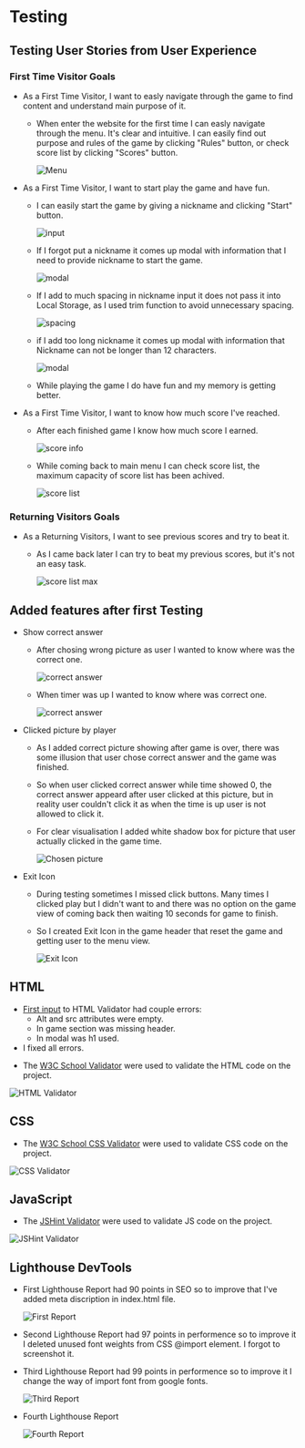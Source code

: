 # Testing
## Testing User Stories from User Experience
### First Time Visitor Goals
+ As a First Time Visitor, I want to easly navigate through the game to find content and understand main purpose of it.
    + When enter the website for the first time I can easly navigate through the menu. It's clear and intuitive. I can easily find out purpose and rules of the game by clicking "Rules" button, or check score list by clicking "Scores" button.

        ![Menu](documentation/images/menu.png)

+ As a First Time Visitor, I want to start play the game and have fun.
    + I can easily start the game by giving a nickname and clicking "Start" button. 

        ![input](documentation/images/nickname-input.png)

    + If I forgot put a nickname it comes up modal with information that I need to provide nickname to start the game. 

        ![modal](documentation/images/warning1.png)

    + If I add to much spacing in nickname input it does not pass it into Local Storage, as I used trim function to avoid unnecessary spacing.

        ![spacing](documentation/images/trim.png)

    + if I add too long nickname it comes up modal with information that Nickname can not be longer than 12 characters.

        ![modal](documentation/images/warning2.png)

    + While playing the game I do have fun and my memory is getting better.

+ As a First Time Visitor, I want to know how much score I've reached.
    + After each finished game I know how much score I earned.

        ![score info](documentation/images/gameover-score.png)

    + While coming back to main menu I can check score list, the maximum capacity of score list has been achived.

        ![score list](documentation/images/max-score-list.png)

### Returning Visitors Goals
+ As a Returning Visitors, I want to see previous scores and try to beat it.
    + As I came back later I can try to beat my previous scores, but it's not an easy task.

        ![score list max](documentation/images/max-score-list-beat.png)

## Added features after first Testing
+ Show correct answer
    + After chosing wrong picture as user I wanted to know where was the correct one.

        ![correct answer](documentation/images/correct1.png)

    + When timer was up I wanted to know where was correct one.

        ![correct answer](documentation/images/correct2.png)

+ Clicked picture by player
    + As I added correct picture showing after game is over, there was some illusion that user chose correct answer and the game was finished. 
    + So when user clicked correct answer while time showed 0, the correct answer appeard after user clicked at this picture, but in reality user couldn't click it as when the time is up user is not allowed to click it.
    + For clear visualisation I added white shadow box for picture that user actually clicked in the game time.

        ![Chosen picture](documentation/images/chosen-picture.png)

+ Exit Icon
    + During testing sometimes I missed click buttons. Many times I clicked play but I didn't want to and there was no option on the game view of coming back then waiting 10 seconds for game to finish.
    + So I created Exit Icon in the game header that reset the game and getting user to the menu view.

        ![Exit Icon](documentation/images/exit.png)



## HTML
+ [First input](documentation/images/error-html.png) to HTML Validator had couple errors:
    + Alt and src attributes were empty.
    + In game section was missing header.
    + In modal was h1 used.
+ I fixed all errors.
* The [W3C School Validator](https://validator.w3.org/) were used to validate the HTML code on the project.

![HTML Validator](documentation/images/html-validator.png)

## CSS
* The [W3C School CSS Validator](https://jigsaw.w3.org/css-validator/validator.html.en) were used to validate CSS code on the project.

![CSS Validator](documentation/images/css-validator.png)

## JavaScript
* The [JSHint Validator](https://jshint.com/) were used to validate JS code on the project.

![JSHint Validator](documentation/images/js-validator.png)

## Lighthouse DevTools
+ First Lighthouse Report had 90 points in SEO so to improve that I've added meta discription in index.html file. 

    ![First Report](documentation/images/lighthouse.png)

- Second Lighthouse Report had 97 points in performence so to improve it I deleted unused font weights from CSS @import element. I forgot to screenshot it.

+ Third Lighthouse Report had 99 points in performence so to improve it I change the way of import font from google fonts.

    ![Third Report](documentation/images/lighthouse2.png)

+ Fourth Lighthouse Report

    ![Fourth Report](documentation/images/lighthouse3.png)